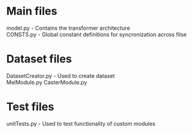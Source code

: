 # Main files
model.py						- Contains the transformer architecture  
CONSTS.py						- Global constant definitions for syncronization across filse  

# Dataset files
DatasetCreator.py				- Used to create dataset  
MelModule.py
CasterModule.py

# Test files
unitTests.py					- Used to test functionality of custom modules

